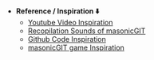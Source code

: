 - **Reference / Inspiration ⬇️**
  - [Youtube Video Inspiration](https://youtu.be/GXlckaGr0Eo?si=tKj2KdLq0Mal3WMg)
  - [Recopilation Sounds of masonicGIT](https://github.com/masonicGIT/pacman/tree/master/sounds)
  - [Github Code Inspiration](https://github.com/servetgulnaroglu/pacman-js)
  - [masonicGIT game Inspiration](https://masonicgit.github.io/pacman/)
